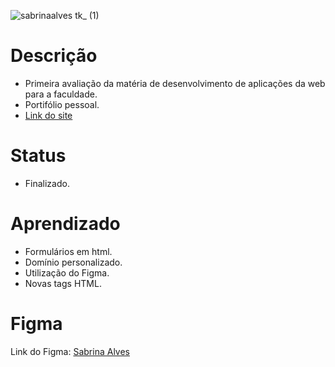 ![sabrinaalves tk_ (1)](https://user-images.githubusercontent.com/88604193/167313904-a087609c-2a7e-455f-8b47-f619ff201b2d.png)
<h1>Descrição</h1>
<ul>
    <li>
        Primeira avaliação da matéria de desenvolvimento de aplicações da web para a faculdade.
    </li>
    <li>
        Portifólio pessoal.
    </li>
    <li>
        <a href="https://sabrina1408.github.io/meu-site-pessoal/" target="_blank" target="_blank">Link do site</a>
    </li>
</ul>
<h1>Status</h1>
<ul>
  <li>Finalizado.</li>
</ul>
<h1>Aprendizado</h1>
<ul>
  <li>Formulários em html.</li>
  <li>Domínio personalizado.</li>
  <li>Utilização do Figma.</li>
  <li>Novas tags HTML.</li>
</ul>
<h1>Figma</h1>
<p>Link do Figma: <a href="https://www.figma.com/file/dguqn4A7qnMWjwV26nw3jI/Untitled?node-id=0%3A1">Sabrina Alves</a></p>

